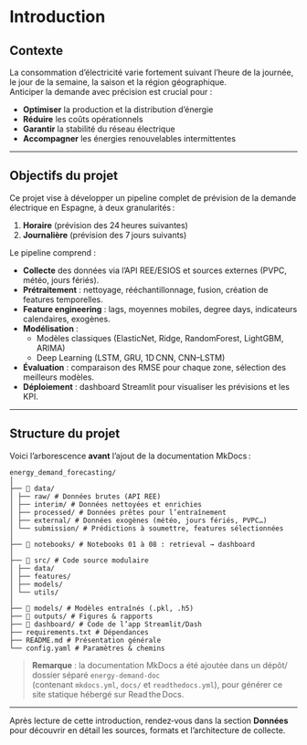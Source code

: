 # Introduction

## Contexte

La consommation d’électricité varie fortement suivant l’heure de la journée, le jour de la semaine, la saison et la région géographique.  
Anticiper la demande avec précision est crucial pour :

- **Optimiser** la production et la distribution d’énergie  
- **Réduire** les coûts opérationnels  
- **Garantir** la stabilité du réseau électrique  
- **Accompagner** les énergies renouvelables intermittentes  

---

## Objectifs du projet

Ce projet vise à développer un pipeline complet de prévision de la demande électrique en Espagne, à deux granularités :

1. **Horaire** (prévision des 24 heures suivantes)  
2. **Journalière** (prévision des 7 jours suivants)

Le pipeline comprend :

- **Collecte** des données via l’API REE/ESIOS et sources externes (PVPC, météo, jours fériés).  
- **Prétraitement** : nettoyage, rééchantillonnage, fusion, création de features temporelles.  
- **Feature engineering** : lags, moyennes mobiles, degree days, indicateurs calendaires, exogènes.  
- **Modélisation** :  
  - Modèles classiques (ElasticNet, Ridge, RandomForest, LightGBM, ARIMA)  
  - Deep Learning (LSTM, GRU, 1D CNN, CNN–LSTM)  
- **Évaluation** : comparaison des RMSE pour chaque zone, sélection des meilleurs modèles.  
- **Déploiement** : dashboard Streamlit pour visualiser les prévisions et les KPI.

---

## Structure du projet

Voici l’arborescence **avant** l’ajout de la documentation MkDocs :

```
energy_demand_forecasting/
│
├── 📁 data/
│ ├── raw/ # Données brutes (API REE)
│ ├── interim/ # Données nettoyées et enrichies
│ ├── processed/ # Données prêtes pour l’entraînement
│ ├── external/ # Données exogènes (météo, jours fériés, PVPC…)
│ └── submission/ # Prédictions à soumettre, features sélectionnées
│
├── 📁 notebooks/ # Notebooks 01 à 08 : retrieval → dashboard
│
├── 📁 src/ # Code source modulaire
│ ├── data/
│ ├── features/
│ ├── models/
│ └── utils/
│
├── 📁 models/ # Modèles entraînés (.pkl, .h5)
├── 📁 outputs/ # Figures & rapports
├── 📁 dashboard/ # Code de l’app Streamlit/Dash
├── requirements.txt # Dépendances
├── README.md # Présentation générale
└── config.yaml # Paramètres & chemins
```

> **Remarque** : la documentation MkDocs a été ajoutée dans un dépôt/ dossier séparé `energy-demand-doc`  
> (contenant `mkdocs.yml`, `docs/` et `readthedocs.yml`), pour générer ce site statique hébergé sur Read the Docs.

---

Après lecture de cette introduction, rendez‑vous dans la section **Données** pour découvrir en détail les sources, formats et l’architecture de collecte.  
